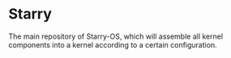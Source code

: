 # Starry
The main repository of Starry-OS, which will assemble all kernel components into a kernel according to a certain configuration.
